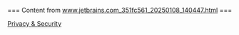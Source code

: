 === Content from www.jetbrains.com_351fc561_20250108_140447.html ===


[Privacy & Security](/privacy-security/)


